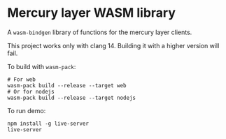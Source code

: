 # Mercury layer WASM library

A `wasm-bindgen` library of functions for the mercury layer clients.

This project works only with clang 14.
Building it with a higher version will fail.

To build with `wasm-pack`:

```
# For web
wasm-pack build --release --target web
# Or for nodejs
wasm-pack build --release --target nodejs
```

To run demo: 

```
npm install -g live-server
live-server
```
